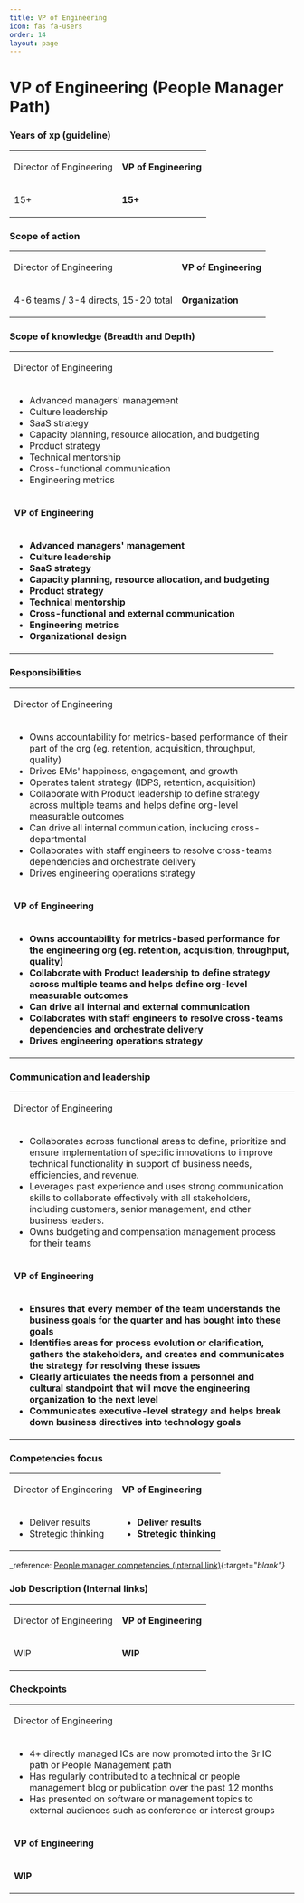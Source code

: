 ```yaml
---
title: VP of Engineering
icon: fas fa-users
order: 14
layout: page
---
```


# VP of Engineering (People Manager Path)
### Years of xp (guideline)
<table  markdown="1">
<tr>
<td>

Director of Engineering

</td>
<td style="font-weight:bold">

VP of Engineering

</td>
</tr>
<tr>
<td  markdown="1">

15+

</td>
<td  markdown="1" style="font-weight:bold">

15+

</td>
</tr>
</table>


### Scope of action
<table  markdown="1">
<tr>
<td>

Director of Engineering

</td>
<td style="font-weight:bold">

VP of Engineering

</td>
</tr>
<tr>
<td  markdown="1">

4-6 teams / 3-4 directs, 15-20 total

</td>
<td  markdown="1" style="font-weight:bold">

Organization

</td>
</tr>
</table>


### Scope of knowledge (Breadth and Depth)
<table  markdown="1">
<tr><td>

Director of Engineering

</td></tr>
<tr><td  markdown="1">

- Advanced managers' management
- Culture leadership
- SaaS strategy
- Capacity planning, resource allocation, and budgeting
- Product strategy
- Technical mentorship
- Cross-functional communication
- Engineering metrics

</td></tr>
<tr><td style="font-weight:bold">

VP of Engineering

</td></tr>
<tr><td markdown="1" style="font-weight:bold">

- Advanced managers' management
- Culture leadership
- SaaS strategy
- Capacity planning, resource allocation, and budgeting
- Product strategy
- Technical mentorship
- Cross-functional and external communication
- Engineering metrics
- Organizational design

</td></tr>
</table>


### Responsibilities
<table  markdown="1">
<tr><td>

Director of Engineering

</td></tr>
<tr><td  markdown="1">

- Owns accountability for metrics-based performance of their part of the org (eg. retention, acquisition, throughput, quality)
- Drives EMs' happiness, engagement, and growth
- Operates talent strategy (IDPS, retention, acquisition)
- Collaborate with Product leadership to define strategy across multiple teams and helps define org-level measurable outcomes
- Can drive all internal communication, including cross-departmental
- Collaborates with staff engineers to resolve cross-teams dependencies and orchestrate delivery
- Drives engineering operations strategy

</td></tr>
<tr><td style="font-weight:bold">

VP of Engineering

</td></tr>
<tr><td markdown="1" style="font-weight:bold">

- Owns accountability for metrics-based performance for the engineering org (eg. retention, acquisition, throughput, quality)
- Collaborate with Product leadership to define strategy across multiple teams and helps define org-level measurable outcomes
- Can drive all internal and external communication
- Collaborates with staff engineers to resolve cross-teams dependencies and orchestrate delivery
- Drives engineering operations strategy

</td></tr>
</table>


### Communication and leadership
<table  markdown="1">
<tr><td>

Director of Engineering

</td></tr>
<tr><td  markdown="1">

- Collaborates across functional areas to define, prioritize and ensure implementation of specific innovations to improve technical functionality in support of business needs, efficiencies, and revenue. 
- Leverages past experience and uses strong communication skills to collaborate effectively with all stakeholders, including customers, senior management, and other business leaders.
- Owns budgeting and compensation management process for their teams

</td></tr>
<tr><td style="font-weight:bold">

VP of Engineering

</td></tr>
<tr><td markdown="1" style="font-weight:bold">

- Ensures that every member of the team understands the business goals for the quarter and has bought into these goals
- Identifies areas for process evolution or clarification, gathers the stakeholders, and creates and communicates the strategy for resolving these issues
- Clearly articulates the needs from a personnel and cultural standpoint that will move the engineering organization to the next level
- Communicates executive-level strategy and helps break down business directives into technology goals

</td></tr>
</table>


### Competencies focus
<table  markdown="1">
<tr>
<td>

Director of Engineering

</td>
<td style="font-weight:bold">

VP of Engineering

</td>
</tr>
<tr>
<td  markdown="1">

- Deliver results
- Stretegic thinking

</td>
<td  markdown="1" style="font-weight:bold">

- Deliver results
- Stretegic thinking

</td>
</tr>
</table>


_reference: [People manager competencies (internal link)](https://app.tettra.co/teams/beyondpricing/pages/people-managers){:target="_blank"}_

### Job Description (Internal links)
<table  markdown="1">
<tr>
<td>

Director of Engineering

</td>
<td style="font-weight:bold">

VP of Engineering

</td>
</tr>
<tr>
<td  markdown="1">

WIP

</td>
<td  markdown="1" style="font-weight:bold">

WIP

</td>
</tr>
</table>


### Checkpoints
<table  markdown="1">
<tr><td>

Director of Engineering

</td></tr>
<tr><td  markdown="1">

- 4+ directly managed ICs are now promoted into the Sr IC path or People Management path
- Has regularly contributed to a technical or people management blog or publication over the past 12 months
- Has presented on software or management topics to external audiences such as conference or interest groups

</td></tr>
<tr><td style="font-weight:bold">

VP of Engineering

</td></tr>
<tr><td markdown="1" style="font-weight:bold">

WIP

</td></tr>
</table>


